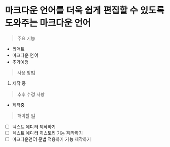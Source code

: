 마크다운 언어를 더욱 쉽게 편집할 수 있도록 도와주는 마크다운 언어 
====================

> 주요 기능

* 리액트
* 마크다운 언어
* 추가예정

> 사용 방법

1. 제작 중

> 추후 수정 사항

* 제작중

> 해야할 일

* [ ] 텍스트 에디터 제작하기
* [ ] 텍스트 에디터 히스토리 기능 제작하기
* [ ] 마크다운언어 문법 적용하기 기능 제작하기
